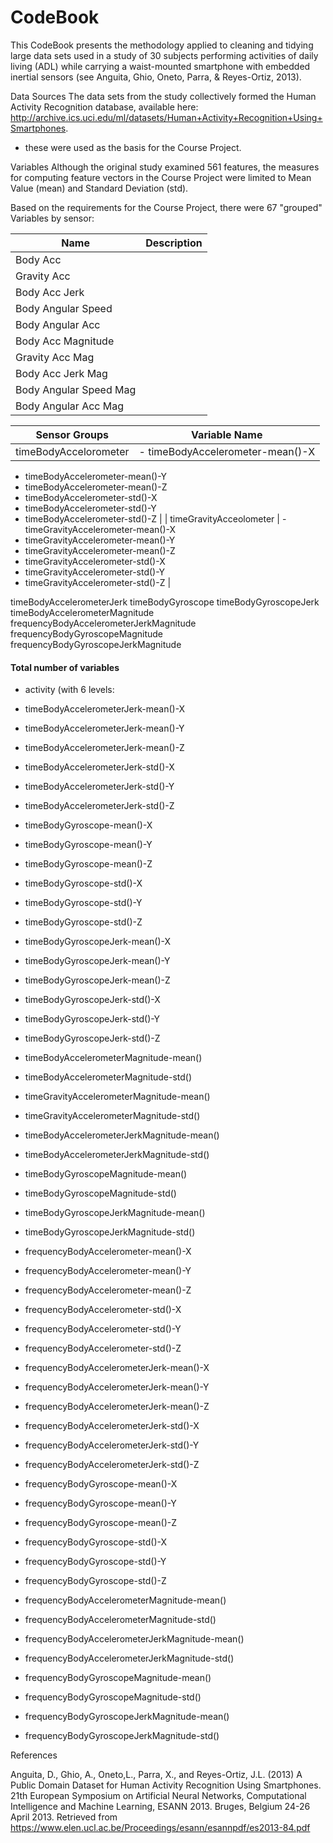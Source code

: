 # CodeBook

This CodeBook presents the methodology applied to cleaning and tidying large data sets used in a study of 30 subjects performing activities of daily living (ADL) while carrying a waist-mounted smartphone with embedded inertial sensors (see Anguita, Ghio, Oneto, Parra, & Reyes-Ortiz, 2013). 

Data Sources
The data sets from the study collectively formed the Human Activity Recognition database, available here: http://archive.ics.uci.edu/ml/datasets/Human+Activity+Recognition+Using+Smartphones.
- these were used as the basis for the Course Project.


Variables
Although the original study examined 561 features, the measures for computing feature vectors in the Course Project were limited to Mean Value (mean) and Standard Deviation (std).


Based on the requirements for the Course Project, there were 67 "grouped" Variables by sensor:


Name | Description
----- | -----
Body Acc |
Gravity Acc |
Body Acc Jerk |
Body Angular Speed |
Body Angular Acc |
Body Acc Magnitude |
Gravity Acc Mag |
Body Acc Jerk Mag |
Body Angular Speed Mag |
Body Angular Acc Mag | 



Sensor Groups | Variable Name
-------------- | --------------
| timeBodyAccelorometer | - timeBodyAccelerometer-mean()-X
- timeBodyAccelerometer-mean()-Y
- timeBodyAccelerometer-mean()-Z
- timeBodyAccelerometer-std()-X
- timeBodyAccelerometer-std()-Y
- timeBodyAccelerometer-std()-Z |
| timeGravityAcceolometer | - timeGravityAccelerometer-mean()-X
- timeGravityAccelerometer-mean()-Y
- timeGravityAccelerometer-mean()-Z
- timeGravityAccelerometer-std()-X
- timeGravityAccelerometer-std()-Y
- timeGravityAccelerometer-std()-Z |




timeBodyAccelerometerJerk
timeBodyGyroscope
timeBodyGyroscopeJerk
timeBodyAccelerometerMagnitude
frequencyBodyAccelerometerJerkMagnitude
frequencyBodyGyroscopeMagnitude
frequencyBodyGyroscopeJerkMagnitude

#### Total number of variables
- activity (with 6 levels: 


- timeBodyAccelerometerJerk-mean()-X
- timeBodyAccelerometerJerk-mean()-Y
- timeBodyAccelerometerJerk-mean()-Z
- timeBodyAccelerometerJerk-std()-X
- timeBodyAccelerometerJerk-std()-Y
- timeBodyAccelerometerJerk-std()-Z
- timeBodyGyroscope-mean()-X
- timeBodyGyroscope-mean()-Y
- timeBodyGyroscope-mean()-Z
- timeBodyGyroscope-std()-X
- timeBodyGyroscope-std()-Y
- timeBodyGyroscope-std()-Z
- timeBodyGyroscopeJerk-mean()-X
- timeBodyGyroscopeJerk-mean()-Y
- timeBodyGyroscopeJerk-mean()-Z
- timeBodyGyroscopeJerk-std()-X
- timeBodyGyroscopeJerk-std()-Y
- timeBodyGyroscopeJerk-std()-Z
- timeBodyAccelerometerMagnitude-mean()
- timeBodyAccelerometerMagnitude-std()
- timeGravityAccelerometerMagnitude-mean()
- timeGravityAccelerometerMagnitude-std()
- timeBodyAccelerometerJerkMagnitude-mean()
- timeBodyAccelerometerJerkMagnitude-std()
- timeBodyGyroscopeMagnitude-mean()
- timeBodyGyroscopeMagnitude-std()
- timeBodyGyroscopeJerkMagnitude-mean()
- timeBodyGyroscopeJerkMagnitude-std()
- frequencyBodyAccelerometer-mean()-X
- frequencyBodyAccelerometer-mean()-Y
- frequencyBodyAccelerometer-mean()-Z
- frequencyBodyAccelerometer-std()-X
- frequencyBodyAccelerometer-std()-Y
- frequencyBodyAccelerometer-std()-Z
- frequencyBodyAccelerometerJerk-mean()-X
- frequencyBodyAccelerometerJerk-mean()-Y
- frequencyBodyAccelerometerJerk-mean()-Z
- frequencyBodyAccelerometerJerk-std()-X
- frequencyBodyAccelerometerJerk-std()-Y
- frequencyBodyAccelerometerJerk-std()-Z
- frequencyBodyGyroscope-mean()-X
- frequencyBodyGyroscope-mean()-Y
- frequencyBodyGyroscope-mean()-Z
- frequencyBodyGyroscope-std()-X
- frequencyBodyGyroscope-std()-Y
- frequencyBodyGyroscope-std()-Z
- frequencyBodyAccelerometerMagnitude-mean()
- frequencyBodyAccelerometerMagnitude-std()
- frequencyBodyAccelerometerJerkMagnitude-mean()
- frequencyBodyAccelerometerJerkMagnitude-std()
- frequencyBodyGyroscopeMagnitude-mean()
- frequencyBodyGyroscopeMagnitude-std()
- frequencyBodyGyroscopeJerkMagnitude-mean()
- frequencyBodyGyroscopeJerkMagnitude-std()


References

Anguita, D., Ghio, A., Oneto,L., Parra, X., and Reyes-Ortiz, J.L. (2013) A Public Domain Dataset for Human Activity Recognition Using Smartphones. 21th European Symposium on Artificial Neural Networks, Computational Intelligence and Machine Learning, ESANN 2013. Bruges, Belgium 24-26 April 2013. Retrieved from https://www.elen.ucl.ac.be/Proceedings/esann/esannpdf/es2013-84.pdf
